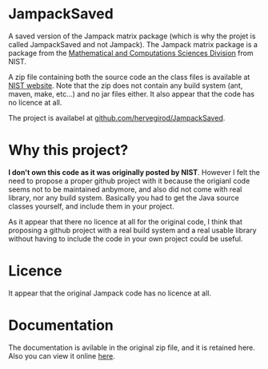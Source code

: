 # JampackSaved
A saved version of the Jampack matrix package (which is why the projet is called JampackSaved and not Jampack). The Jampack matrix package is a package from the [Mathematical and Computations Sciences Division](https://www.nist.gov/itl/math) from NIST.

A zip file containing both the source code an the class files is available at [NIST website](https://math.nist.gov/pub/Jampack/Jampack/AboutJampack.html). Note that the zip does not contain any build system (ant, maven, make, etc...) and no jar files either. It also appear that the code has no licence at all.

The project is availabel at [github.com/hervegirod/JampackSaved](https://github.com/hervegirod/JampackSaved).
# Why this project?
**I don't own this code as it was originally posted by NIST**. However I felt the need to propose a proper github project with it because the origianl code seems not to be maintained anbymore, and also did not come with real library, nor any build system. Basically you had to get the Java source classes yourself, and include them in your project.

As it appear that there  no licence at all for the original code, I think that proposing a github project with a real build system and a real usable library without having to include the code in your own project could be useful.

# Licence
It appear that the original Jampack code has no licence at all.

# Documentation
The documentation is avilable in the original zip file, and it is retained here. Also you can view it online [here](https://math.nist.gov/pub/Jampack/Jampack/Doc/00_Manual.html#mancont).
